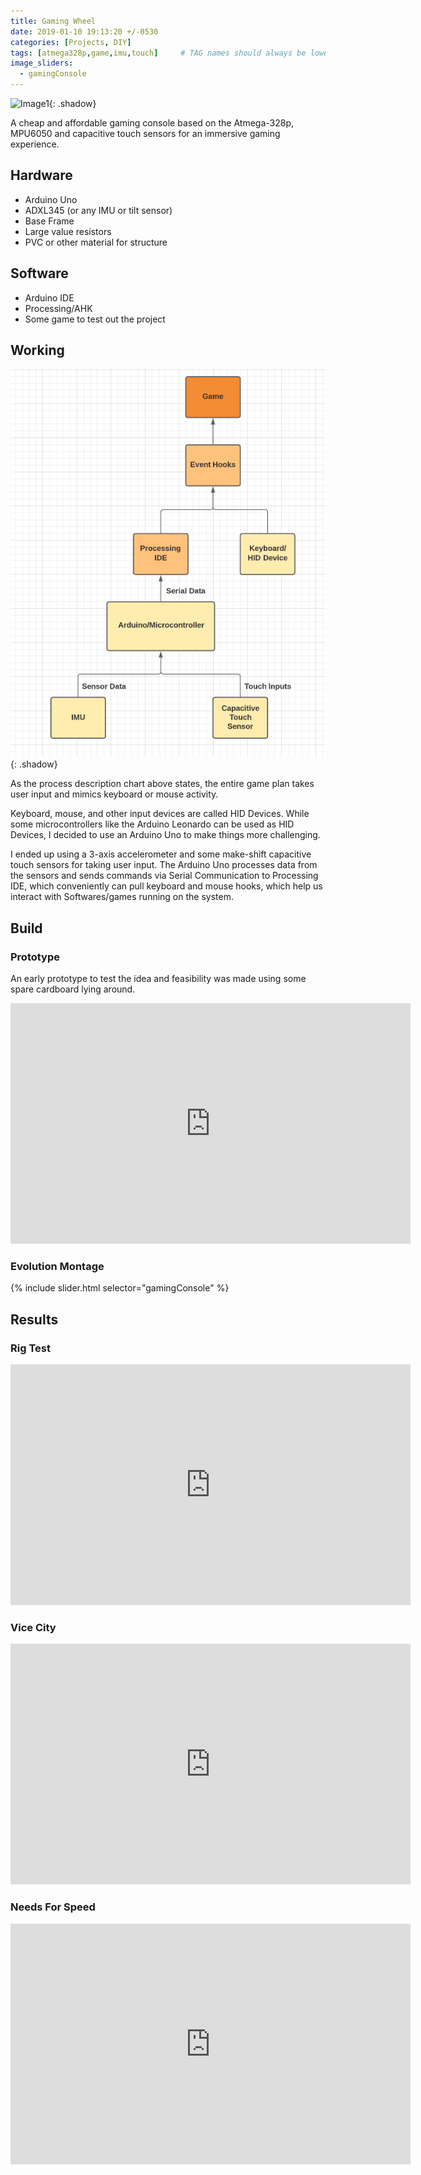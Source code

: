 ```yaml
---
title: Gaming Wheel
date: 2019-01-10 19:13:20 +/-0530
categories: [Projects, DIY]
tags: [atmega328p,game,imu,touch]     # TAG names should always be lowercase
image_sliders:
  - gamingConsole
---
```

![Image1](/assets/img/GamingConsole/frontLaptop.jpg){: .shadow}

A cheap and affordable gaming console based on the Atmega-328p,
MPU6050 and capacitive touch sensors for an immersive gaming
experience.

## Hardware
- Arduino Uno
- ADXL345 (or any IMU or tilt sensor)
- Base Frame
- Large value resistors
- PVC or other material for structure

## Software
- Arduino IDE
- Processing/AHK
- Some game to test out the project

## Working
![Image1](/assets/img/GamingConsole/flowchart.png){: .shadow}


As the process description chart above states, the entire game plan takes user input and mimics keyboard or mouse activity. 

Keyboard, mouse, and other input devices are called HID Devices. While some microcontrollers like the Arduino Leonardo can be used as HID Devices, I decided to use an Arduino Uno to make things more challenging. 

I ended up using a 3-axis accelerometer and some make-shift capacitive touch sensors for taking user input. The Arduino Uno processes data from the sensors and sends commands via Serial Communication to Processing IDE, which conveniently can pull keyboard and mouse hooks, which help us interact with Softwares/games running on the system.   
## Build
### Prototype 
An early prototype to test the idea and feasibility was made using some spare cardboard lying around. 
<!-- Insert walk test video here -->
<iframe width="640" height="385" src="https://youtube.com/embed/OxRKLMEx7ZY" frameborder="0" allowfullscreen></iframe>

### Evolution Montage
{% include slider.html selector="gamingConsole" %}

## Results
### Rig Test
<iframe width="640" height="385" src="https://youtube.com/embed/8dTgWj4zzMw" frameborder="0" allowfullscreen></iframe>

### Vice City
<iframe width="640" height="385" src="https://youtube.com/embed/5FExViivi6Y" frameborder="0" allowfullscreen></iframe>

### Needs For Speed 
<iframe width="640" height="385" src="https://youtube.com/embed/6FIAbjZUHqM" frameborder="0" allowfullscreen></iframe>
